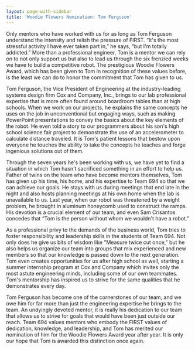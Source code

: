 ```yaml
---
layout: page-with-sidebar
title: 'Woodie Flowers Nomination: Tom Ferguson'
---
```

Only mentors who have worked with us for as long as Tom Ferguson understand the
intensity and relish the pressure of FIRST. “It's the most stressful activity I have ever taken part
in,” he says, “but I'm totally addicted.” More than a professional engineer, Tom is a mentor we
can rely on to not only support us but also to lead us through the six frenzied weeks we have
to build a competitive robot. The prestigious Woodie Flowers Award, which has been given to
Tom in recognition of these values before, is the least we can do to honor the commitment that
Tom has given to us.

Tom Ferguson, the Vice President of Engineering at the industry-leading systems design
firm Cox and Company, Inc., brings to our lab professional expertise that is more often found
around boardroom tables than at high schools. When we work on our projects, he explains
the same concepts he uses on the job in unconventional but engaging ways, such as making
PowerPoint presentations to convey the basics about the key elements of the robot. He even
told a story to our programmers about his son's high school science fair project to demonstrate
the use of an accelerometer to calculate distance traveled. It is Tom's patient lessons that
bestow upon everyone he touches the ability to take the concepts he teaches and forge
ingenious solutions out of them.

Through the seven years he's been working with us, we have yet to find a situation in
which Tom hasn't sacrificed something in an effort to help us. Father of twins on the team who
have become mentors themselves, Tom has given up his time, his home, and his expertise to
Team 694 so that we can achieve our goals. He stays with us during meetings that end late
in the night and also hosts planning meetings at his own home when the lab is unavailable to
us. Last year, when our robot was threatened by a weight problem, he brought in aluminum
honeycomb used to construct the ramps. His devotion is a crucial element of our team, and
even Sam Crisantos concedes that “Tom is the person without whom we wouldn't have a robot.”

As a professional privy to the demands of the business world, Tom tries to foster
responsibility and leadership skills in the students of Team 694. Not only does he give us bits of
wisdom like "Measure twice cut once," but he also helps us organize our team into groups that
mix experienced and new members so that our knowledge is passed down to the next
generation. Tom even creates opportunities for us after high school as well, starting a summer
internship program at Cox and Company which invites only the most astute engineering minds,
including some of our own teammates. Tom's mentorship has inspired us to strive for the same
qualities that he demonstrates every day.

Tom Ferguson has become one of the cornerstones of our team, and we owe him for far
more than just the engineering expertise he brings to the team. An undyingly devoted mentor,
it is really his dedication to our team that allows us to strive for goals that would have been just
outside our reach. Team 694 values mentors who embody the FIRST values of dedication,
knowledge, and leadership, and Tom has merited our nomination of him for the Woodie Flowers
Award year after year. It is only our hope that Tom is awarded this distinction once again.
